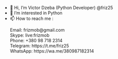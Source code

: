 - 👋 Hi, I’m Victor Dzeba (Python Developer) @friz25
- 👀 I’m interested in Python
- 📫 How to reach me : 
  <p> Email: frizmob@gmail.com <br>
  Skype: live:frizmob <br>
  Phone: +380 98 718 2314 <br>
  Telegram: https://t.me/friz25 <br>
  WhatsApp: https://wa.me/380987182314 <br>


<!---
friz25/friz25 is a ✨ special ✨ repository because its `README.md` (this file) appears on your GitHub profile.
You can click the Preview link to take a look at your changes.
--->
